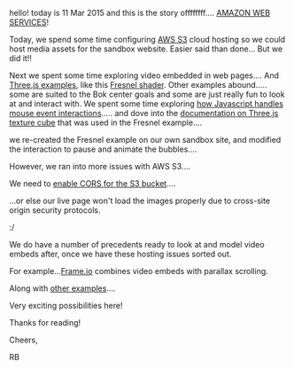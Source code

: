 hello! today is 11 Mar 2015
and this is the story offffffff....
[AMAZON WEB SERVICES](http://aws.amazon.com/)!

Today, we spend some time configuring [AWS S3](bokmedia.signin.aws.amazon.com) cloud hosting so we could host media assets for the sandbox website.
Easier said than done...
But we did it!!

Next we spent some time exploring video embedded in web pages....
And [Three.js examples](http://threejs.org/examples/), like this [Fresnel shader](http://threejs.org/examples/#webgl_materials_shaders_fresnel).
Other examples abound.....
some are suited to the Bok center goals and some are just really fun to look at and interact with.
We spent some time exploring [how Javascript handles mouse event interactions](https://developer.mozilla.org/en-US/docs/Web/API/InputEvent).....
and dove into the [documentation on Three.js texture cube](http://threejs.org/docs/#Reference/Extras/ImageUtils.loadTextureCube) that was used in the Fresnel example....

we re-created the Fresnel example on our own sandbox site, and modified the interaction to pause and animate the bubbles....


However, we ran into more issues with AWS S3....

We need to [enable CORS for the S3 bucket](http://s3browser.com/s3-bucket-cors-configuration.php)....

...or else our live page won't load the images properly due to cross-site origin security protocols.

:/

We do have a number of precedents ready to look at and model video embeds after, once we have these hosting issues sorted out.

For example...[Frame.io](http://frame.io/) combines video embeds with parallax scrolling.

Along with [other examples](http://www.creativebloq.com/web-design/video-backgrounds-2131982)....







Very exciting possibilities here!

Thanks for reading!

Cheers,

RB









